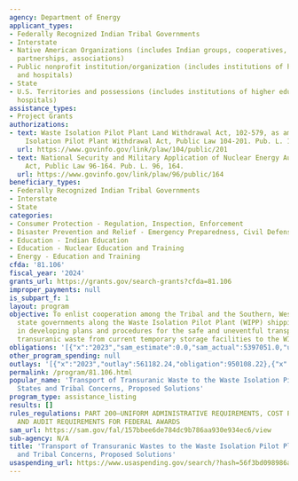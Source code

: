 ```yaml
---
agency: Department of Energy
applicant_types:
- Federally Recognized Indian Tribal Governments
- Interstate
- Native American Organizations (includes Indian groups, cooperatives, corporations,
  partnerships, associations)
- Public nonprofit institution/organization (includes institutions of higher education
  and hospitals)
- State
- U.S. Territories and possessions (includes institutions of higher education and
  hospitals)
assistance_types:
- Project Grants
authorizations:
- text: Waste Isolation Pilot Plant Land Withdrawal Act, 102-579, as amended by Waste
    Isolation Pilot Plant Withdrawal Act, Public Law 104-201. Pub. L. 104, 201.
  url: https://www.govinfo.gov/link/plaw/104/public/201
- text: National Security and Military Application of Nuclear Energy Authorization
    Act, Public Law 96-164. Pub. L. 96, 164.
  url: https://www.govinfo.gov/link/plaw/96/public/164
beneficiary_types:
- Federally Recognized Indian Tribal Governments
- Interstate
- State
categories:
- Consumer Protection - Regulation, Inspection, Enforcement
- Disaster Prevention and Relief - Emergency Preparedness, Civil Defense
- Education - Indian Education
- Education - Nuclear Education and Training
- Energy - Education and Training
cfda: '81.106'
fiscal_year: '2024'
grants_url: https://grants.gov/search-grants?cfda=81.106
improper_payments: null
is_subpart_f: 1
layout: program
objective: To enlist cooperation among the Tribal and the Southern, Western, and Midwest
  state governments along the Waste Isolation Pilot Plant (WIPP) shipping corridors
  in developing plans and procedures for the safe and uneventful transportation of
  transuranic waste from current temporary storage facilities to the WIPP
obligations: '[{"x":"2023","sam_estimate":0.0,"sam_actual":5397051.0,"usa_spending_actual":5397050.73},{"x":"2024","sam_estimate":0.0,"sam_actual":2604724.0,"usa_spending_actual":2604723.93},{"x":"2025","sam_estimate":0.0,"sam_actual":6500000.0,"usa_spending_actual":4004696.19}]'
other_program_spending: null
outlays: '[{"x":"2023","outlay":561182.24,"obligation":950108.22},{"x":"2024","outlay":48870.69,"obligation":166080.84},{"x":"2025","outlay":0.0,"obligation":0.0}]'
permalink: /program/81.106.html
popular_name: 'Transport of Transuranic Waste to the Waste Isolation Pilot Plant (WIPP):
  States and Tribal Concerns, Proposed Solutions'
program_type: assistance_listing
results: []
rules_regulations: PART 200—UNIFORM ADMINISTRATIVE REQUIREMENTS, COST PRINCIPLES,
  AND AUDIT REQUIREMENTS FOR FEDERAL AWARDS
sam_url: https://sam.gov/fal/157bbee6de784dc9b786aa930e934ec6/view
sub-agency: N/A
title: 'Transport of Transuranic Wastes to the Waste Isolation Pilot Plant: States
  and Tribal Concerns, Proposed Solutions'
usaspending_url: https://www.usaspending.gov/search/?hash=56f3bd098986a50fde30cafe655cf5b7
---
```

